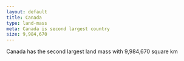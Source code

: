 ```yaml
---
layout: default
title: Canada
type: land-mass
meta: Canada is second largest country
size: 9,984,670
---
```


Canada has the second largest land mass with 9,984,670 square km